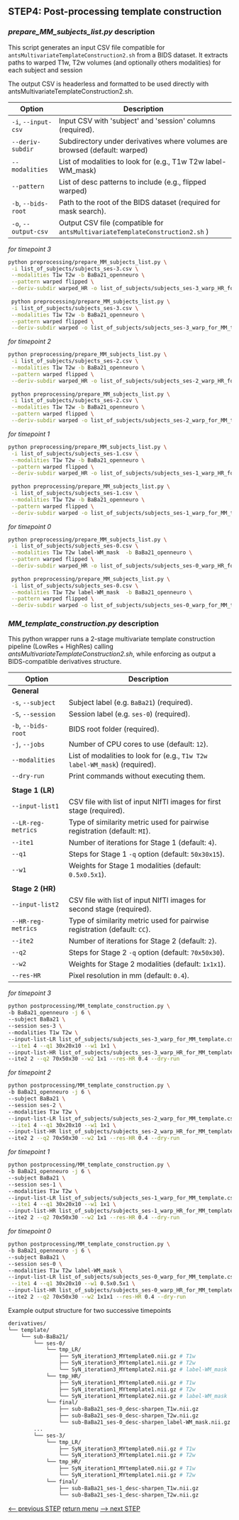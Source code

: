 ## STEP4: Post-processing template construction

### _prepare_MM_subjects_list.py_ description

This script generates an input CSV file compatible for `antsMultivariateTemplateConstruction2.sh` from a BIDS dataset.
It extracts paths to warped T1w, T2w volumes (and optionally others modalities) for each subject and session

The output CSV is headerless and formatted to be used directly with antsMultivariateTemplateConstruction2.sh.

| Option               | Description                                                                   |
|----------------------|-------------------------------------------------------------------------------|
| `-i`, `--input-csv`  | Input CSV with 'subject' and 'session' columns (required).                    |
| `--deriv-subdir`     | Subdirectory under derivatives where volumes are browsed (default: warped)    |
| `--modalities`       | List of modalities to look for (e.g., T1w T2w label-WM_mask)                  |
| `--pattern`          | List of desc patterns to include (e.g., flipped warped)                       |
| `-b`, `--bids-root`  | Path to the root of the BIDS dataset (required for mask search).              |
| `-o`, `--output-csv` | Output CSV file (compatible for `antsMultivariateTemplateConstruction2.sh` )  |

_for timepoint 3_
```bash
python preprocessing/prepare_MM_subjects_list.py \
 -i list_of_subjects/subjects_ses-3.csv \
 --modalities T1w T2w -b BaBa21_openneuro \
 --pattern warped flipped \
 --deriv-subdir warped_HR -o list_of_subjects/subjects_ses-3_warp_HR_for_MM_template.csv
 
 python preprocessing/prepare_MM_subjects_list.py \
 -i list_of_subjects/subjects_ses-3.csv \
 --modalities T1w T2w -b BaBa21_openneuro \
 --pattern warped flipped \
 --deriv-subdir warped -o list_of_subjects/subjects_ses-3_warp_for_MM_template.csv
```
_for timepoint 2_
```bash
python preprocessing/prepare_MM_subjects_list.py \
 -i list_of_subjects/subjects_ses-2.csv \
 --modalities T1w T2w -b BaBa21_openneuro \
 --pattern warped flipped \
 --deriv-subdir warped_HR -o list_of_subjects/subjects_ses-2_warp_HR_for_MM_template.csv
 
 python preprocessing/prepare_MM_subjects_list.py \
 -i list_of_subjects/subjects_ses-2.csv \
 --modalities T1w T2w -b BaBa21_openneuro \
 --pattern warped flipped \
 --deriv-subdir warped -o list_of_subjects/subjects_ses-2_warp_for_MM_template.csv
```
_for timepoint 1_
```bash
python preprocessing/prepare_MM_subjects_list.py \
 -i list_of_subjects/subjects_ses-1.csv \
 --modalities T1w T2w -b BaBa21_openneuro \
 --pattern warped flipped \
 --deriv-subdir warped_HR -o list_of_subjects/subjects_ses-1_warp_HR_for_MM_template.csv
 
 python preprocessing/prepare_MM_subjects_list.py \
 -i list_of_subjects/subjects_ses-1.csv \
 --modalities T1w T2w -b BaBa21_openneuro \
 --pattern warped flipped \
 --deriv-subdir warped -o list_of_subjects/subjects_ses-1_warp_for_MM_template.csv
```
_for timepoint 0_
```bash
python preprocessing/prepare_MM_subjects_list.py \
 -i list_of_subjects/subjects_ses-0.csv \
 --modalities T1w T2w label-WM_mask  -b BaBa21_openneuro \
 --pattern warped flipped \
 --deriv-subdir warped_HR -o list_of_subjects/subjects_ses-0_warp_HR_for_MM_template.csv
 
 python preprocessing/prepare_MM_subjects_list.py \
 -i list_of_subjects/subjects_ses-0.csv \
 --modalities T1w T2w label-WM_mask  -b BaBa21_openneuro \
 --pattern warped flipped \
 --deriv-subdir warped -o list_of_subjects/subjects_ses-0_warp_for_MM_template.csv
```

### _MM_template_construction.py_ description
This python wrapper runs a 2-stage multivariate template construction pipeline (LowRes + HighRes) calling _antsMultivariateTemplateConstruction2.sh_, while enforcing as output a BIDS-compatible derivatives structure.

| Option              | Description                                                                |
|---------------------|----------------------------------------------------------------------------|
| **General**         |                                                                            |
| `-s`, `--subject`   | Subject label (e.g. `BaBa21`) (required).                                  |
| `-S`, `--session`   | Session label (e.g. `ses-0`) (required).                                   |
| `-b`, `--bids-root` | BIDS root folder (required).                                               |
| `-j`, `--jobs`      | Number of CPU cores to use (default: `12`).                                |
| `--modalities`      | List of modalities to look for (e.g., `T1w T2w label-WM_mask`) (required). |
| `--dry-run`         | Print commands without executing them.                                     |
|                     |                                                                            |
| **Stage 1 (LR)**    |                                                                            |
| `--input-list1`     | CSV file with list of input NIfTI images for first stage (required).       |
| `--LR-reg-metrics`  | Type of similarity metric used for pairwise registration (default: `MI`).  |
| `--ite1`            | Number of iterations for Stage 1 (default: `4`).                           |
| `--q1`              | Steps for Stage 1 `-q` option (default: `50x30x15`).                       |
| `--w1`              | Weights for Stage 1 modalities (default: `0.5x0.5x1`).                     |
|                     |                                                                            |
| **Stage 2 (HR)**    |                                                                            |
| `--input-list2`     | CSV file with list of input NIfTI images for second stage (required).      |
| `--HR-reg-metrics`  | Type of similarity metric used for pairwise registration (default: `CC`).  |
| `--ite2`            | Number of iterations for Stage 2 (default: `2`).                           |
| `--q2`              | Steps for Stage 2 `-q` option (default: `70x50x30`).                       |
| `--w2`              | Weights for Stage 2 modalities (default: `1x1x1`).                         |
| `--res-HR`          | Pixel resolution in mm (default: `0.4`).                                   |

_for timepoint 3_
```bash
python postprocessing/MM_template_construction.py \
-b BaBa21_openneuro -j 6 \
--subject BaBa21 \
--session ses-3 \
--modalities T1w T2w \
--input-list-LR list_of_subjects/subjects_ses-3_warp_for_MM_template.csv \
 --ite1 4 --q1 30x20x10 --w1 1x1 \
--input-list-HR list_of_subjects/subjects_ses-3_warp_HR_for_MM_template.csv \
--ite2 2 --q2 70x50x30 --w2 1x1 --res-HR 0.4 --dry-run
```

_for timepoint 2_
```bash
python postprocessing/MM_template_construction.py \
-b BaBa21_openneuro -j 6 \
--subject BaBa21 \
--session ses-2 \
--modalities T1w T2w \
--input-list-LR list_of_subjects/subjects_ses-2_warp_for_MM_template.csv \
 --ite1 4 --q1 30x20x10 --w1 1x1 \
--input-list-HR list_of_subjects/subjects_ses-2_warp_HR_for_MM_template.csv \
--ite2 2 --q2 70x50x30 --w2 1x1 --res-HR 0.4 --dry-run
```

_for timepoint 1_
```bash
python postprocessing/MM_template_construction.py \
-b BaBa21_openneuro -j 6 \
--subject BaBa21 \
--session ses-1 \
--modalities T1w T2w \
--input-list-LR list_of_subjects/subjects_ses-1_warp_for_MM_template.csv \
 --ite1 4 --q1 30x20x10 --w1 1x1 \
--input-list-HR list_of_subjects/subjects_ses-1_warp_HR_for_MM_template.csv \
--ite2 2 --q2 70x50x30 --w2 1x1 --res-HR 0.4 --dry-run
```

_for timepoint 0_
```bash
python postprocessing/MM_template_construction.py \
-b BaBa21_openneuro -j 6 \
--subject BaBa21 \
--session ses-0 \
--modalities T1w T2w label-WM_mask \
--input-list-LR list_of_subjects/subjects_ses-0_warp_for_MM_template.csv \
 --ite1 4 --q1 30x20x10 --w1 0.5x0.5x1 \
--input-list-HR list_of_subjects/subjects_ses-0_warp_HR_for_MM_template.csv \
--ite2 2 --q2 70x50x30 --w2 1x1x1 --res-HR 0.4 --dry-run
```

Example output structure for two successive timepoints
```bash
derivatives/
└── template/
    └── sub-BaBa21/
        └── ses-0/
            └── tmp_LR/
                ├── SyN_iteration3_MYtemplate0.nii.gz # T1w
                ├── SyN_iteration3_MYtemplate1.nii.gz # T2w
                └── SyN_iteration3_MYtemplate2.nii.gz # label-WM_mask
            └── tmp_HR/
                ├── SyN_iteration1_MYtemplate0.nii.gz # T1w
                ├── SyN_iteration1_MYtemplate1.nii.gz # T2w
                └── SyN_iteration1_MYtemplate2.nii.gz # label-WM_mask
            └── final/
                ├── sub-BaBa21_ses-0_desc-sharpen_T1w.nii.gz
                ├── sub-BaBa21_ses-0_desc-sharpen_T2w.nii.gz
                └── sub-BaBa21_ses-0_desc-sharpen_label-WM_mask.nii.gz
        ...
        └── ses-3/
            └── tmp_LR/
                ├── SyN_iteration3_MYtemplate0.nii.gz # T1w
                └── SyN_iteration3_MYtemplate1.nii.gz # T2w
            └── tmp_HR/
                ├── SyN_iteration1_MYtemplate0.nii.gz # T1w
                └── SyN_iteration1_MYtemplate1.nii.gz # T2w
            └── final/
                ├── sub-BaBa21_ses-1_desc-sharpen_T1w.nii.gz
                └── sub-BaBa21_ses-1_desc-sharpen_T2w.nii.gz
```

[<-- previous STEP](../preprocessing/denoise_realign.md) [return menu](../pipeline3D.md) [--> next STEP](generate_TPM.md)